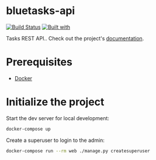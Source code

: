 # bluetasks-api

[![Build Status](https://travis-ci.org/pedrorojasg/bluetasks-api.svg?branch=master)](https://travis-ci.org/pedrorojasg/bluetasks-api)
[![Built with](https://img.shields.io/badge/Built_with-Cookiecutter_Django_Rest-F7B633.svg)](https://github.com/agconti/cookiecutter-django-rest)

Tasks REST API.. Check out the project's [documentation](http://pedrorojasg.github.io/bluetasks-api/).

# Prerequisites

- [Docker](https://docs.docker.com/docker-for-mac/install/)

# Initialize the project

Start the dev server for local development:

```bash
docker-compose up
```

Create a superuser to login to the admin:

```bash
docker-compose run --rm web ./manage.py createsuperuser
```
